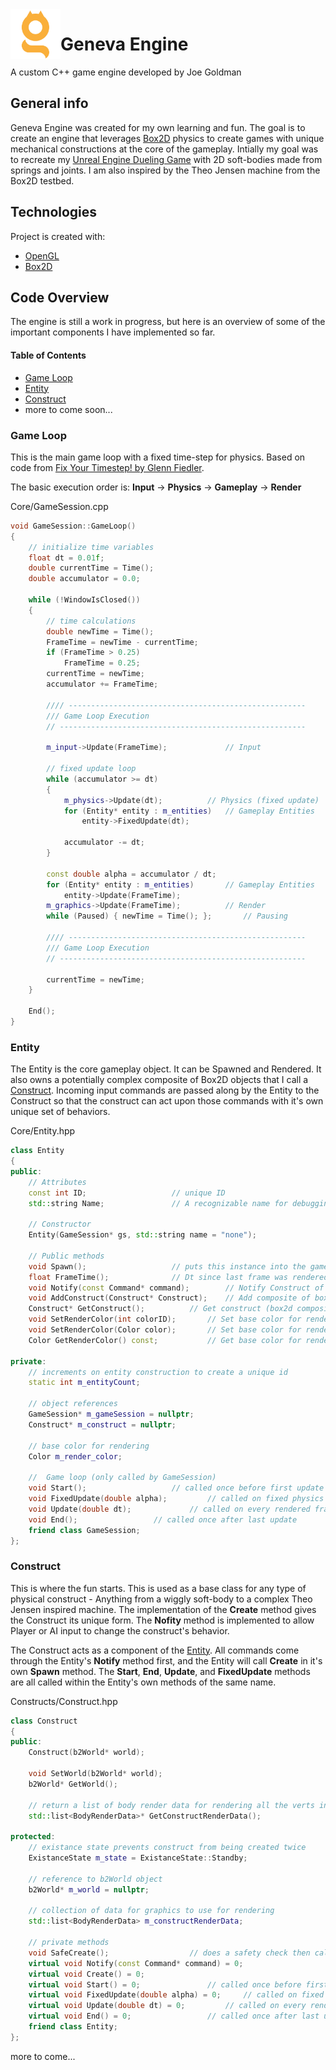<img align="left" height="80" src="https://raw.githubusercontent.com/joecgo/GenevaEngine/main/Assets/Logo/GenevaEngineLogo_LargeCropped.jpg?raw=true" alt="Geneva Engine Logo">

# Geneva Engine

A custom C++ game engine developed by Joe Goldman

## General info
Geneva Engine was created for my own learning and fun. The goal is to create an engine that leverages [Box2D](https://box2d.org/) physics to create games with unique mechanical constructions at the core of the gameplay. Intially my goal was to recreate my [Unreal Engine Dueling Game](https://www.joecgo.com/ue4-dueling-game) with 2D soft-bodies made from springs and joints. I am also inspired by the Theo Jensen machine from the Box2D testbed.
	
## Technologies
Project is created with:
* [OpenGL](https://www.opengl.org/)
* [Box2D](https://box2d.org/)

## Code Overview
The engine is still a work in progress, but here is an overview of some of the important components I have implemented so far.

#### Table of Contents  
* [Game Loop](#game-loop) 
* [Entity](#entity)
* [Construct](#construct) 
* more to come soon...

### Game Loop
This is the main game loop with a fixed time-step for physics. Based on code from [Fix Your Timestep! by Glenn Fiedler](https://gafferongames.com/post/fix_your_timestep/). 

The basic execution order is: **Input** -> **Physics** -> **Gameplay** -> **Render** 

Core/GameSession.cpp
```cpp
void GameSession::GameLoop()
{
	// initialize time variables
	float dt = 0.01f;
	double currentTime = Time();
	double accumulator = 0.0;

	while (!WindowIsClosed())
	{
		// time calculations
		double newTime = Time();
		FrameTime = newTime - currentTime;
		if (FrameTime > 0.25)
			FrameTime = 0.25;
		currentTime = newTime;
		accumulator += FrameTime;

		//// -----------------------------------------------------
		/// Game Loop Execution
		// -------------------------------------------------------

		m_input->Update(FrameTime); 			// Input

		// fixed update loop
		while (accumulator >= dt)
		{
			m_physics->Update(dt);			// Physics (fixed update)
			for (Entity* entity : m_entities)	// Gameplay Entities
				entity->FixedUpdate(dt);

			accumulator -= dt;
		}

		const double alpha = accumulator / dt;
		for (Entity* entity : m_entities)		// Gameplay Entities
			entity->Update(FrameTime);
		m_graphics->Update(FrameTime); 			// Render
		while (Paused) { newTime = Time(); };		// Pausing

		//// -----------------------------------------------------
		/// Game Loop Execution
		// -------------------------------------------------------

		currentTime = newTime;
	}

	End();
}
```

### Entity
The Entity is the core gameplay object. It can be Spawned and Rendered. It also owns a potentially complex composite of Box2D objects that I call a [Construct](#construct).
Incoming input commands are passed along by the Entity to the Construct so that the construct can act upon those commands with it's own unique set of behaviors.

Core/Entity.hpp
```cpp
class Entity
{
public:
	// Attributes
	const int ID;					// unique ID
	std::string Name;				// A recognizable name for debugging

	// Constructor
	Entity(GameSession* gs, std::string name = "none");

	// Public methods
	void Spawn();					// puts this instance into the game
	float FrameTime();				// Dt since last frame was rendered
	void Notify(const Command* command);		// Notify Construct of incoming commands
	void AddConstruct(Construct* Construct);	// Add composite of box2d objects and properties
	Construct* GetConstruct();			// Get construct (box2d composite)
	void SetRenderColor(int colorID);		// Set base color for rendering (from palette ID)
	void SetRenderColor(Color color);		// Set base color for rendering
	Color GetRenderColor() const;			// Get base color for rendering

private:
	// increments on entity construction to create a unique id
	static int m_entityCount;

	// object references
	GameSession* m_gameSession = nullptr;
	Construct* m_construct = nullptr;

	// base color for rendering
	Color m_render_color;

	//  Game loop (only called by GameSession)
	void Start();					// called once before first update
	void FixedUpdate(double alpha);			// called on fixed physics time-steps
	void Update(double dt);				// called on every rendered frame
	void End();					// called once after last update
	friend class GameSession;
};
```

### Construct
This is where the fun starts. This is used as a base class for any type of physical construct - Anything from a wiggly soft-body to a complex Theo Jensen inspired machine. The implementation of the **Create** method gives the Construct its unique form. The **Nofity** method is implemented to allow Player or AI input to change the construct's behavior.

The Construct acts as a component of the [Entity](#entity). All commands come through the Entity's **Notify** method first, and the Entity will call **Create** in it's own **Spawn** method. The **Start**, **End**, **Update**, and **FixedUpdate** methods are all called within the Entity's own methods of the same name.

 Constructs/Construct.hpp
```cpp
class Construct
{
public:
	Construct(b2World* world);
	
	void SetWorld(b2World* world);
	b2World* GetWorld();
	
	// return a list of body render data for rendering all the verts in graphics system
	std::list<BodyRenderData>* GetConstructRenderData();

protected:
	// existance state prevents construct from being created twice
	ExistanceState m_state = ExistanceState::Standby;
	
	// reference to b2World object
	b2World* m_world = nullptr;
	
	// collection of data for graphics to use for rendering
	std::list<BodyRenderData> m_constructRenderData;

	// private methods
	void SafeCreate();					// does a safety check then calls Create()
	virtual void Notify(const Command* command) = 0;
	virtual void Create() = 0;
	virtual void Start() = 0;				// called once before first update
	virtual void FixedUpdate(double alpha) = 0;		// called on fixed physics time-steps
	virtual void Update(double dt) = 0;			// called on every rendered frame
	virtual void End() = 0;					// called once after last update
	friend class Entity;
};
```

more to come...
